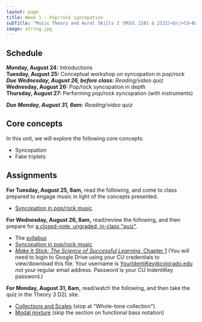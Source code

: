 ```yaml
---
layout: page
title: Week 1 – Pop/rock syncopation
subTitle: "Music Theory and Aural Skills 3 (MUSC 2101 & 2121)<br/>CU–Boulder, Fall 2015<br/>Kris Shaffer, Ph.D. – coordinator"
image: string.jpg
---
```


## Schedule

**Monday, August 24:** Introductions  
**Tuesday, August 25:** Conceptual workshop on syncopation in pop/rock  
***Due Wednesday, August 26, before class:*** *Reading/video quiz*  
**Wednesday, August 26:** Pop/rock syncopation in depth  
**Thursday, August 27:** Performing pop/rock syncopation (with instruments)

***Due Monday, August 31, 8am:*** *Reading/video quiz*

## Core concepts

In this unit, we will explore the following core concepts:

- Syncopation  
- Fake triplets  



## Assignments

**For Tuesday, August 25, 8am,** read the following, and come to class prepared to engage music in light of the concepts presented.

- [Syncopation in pop/rock music](http://openmusictheory.com/syncopation.html)  

**For Wednesday, August 26, 8am,** read/review the following, and then prepare for [a closed-note, ungraded, in-class "quiz"](/week1quiz1/).

- The [syllabus](/syllabus/)  
- [Syncopation in pop/rock music](http://openmusictheory.com/syncopation.html)  
- [*Make It Stick: The Science of Successful Learning*, Chapter 1](https://drive.google.com/open?id=0B9o4hmKNoi6cWmJfUE9MNW1RdVU) (You will need to login to Google Drive using your CU credentials to view/download this file. Your username is YourIdentiKey@colorado.edu *not* your regular email address. Password is your CU IndentiKey password.)  

**For Monday, August 31, 8am,** read/watch the following, and then take the quiz in the Theory 3 D2L site.

- [Collections and Scales](http://openmusictheory.com/scales2.html) (stop at "Whole-tone collection")  
- [Modal mixture](http://openmusictheory.com/modalMixture.html) (skip the section on functional bass notation)  
